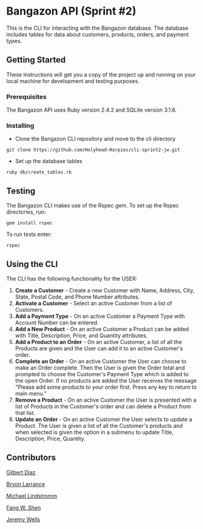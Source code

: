 # Bangazon API (Sprint #2)
This is the CLI for interacting with the Bangazon database. The database includes tables for data about customers, products, orders, and payment types.  

## Getting Started
These instructions will get you a copy of the project up and running on your local machine for development and testing purposes.

### Prerequisites
The Bangazon API uses Ruby version 2.4.2 and SQLite version 3.1.6.  

### Installing
* Clone the Bangazon CLI repository and move to the cli directory
```
git clone https://github.com/Holyhead-Harpies/cli-sprint2-jw.git
```
* Set up the database tables

```
ruby db/create_tables.rb
```

## Testing
The Bangazon CLI makes use of the Rspec gem. To set up the Rspec directories, run:
```
gem install rspec
```

To run tests enter:
```
rspec
```

## Using the CLI
The CLI has the following functionality for the USER:
 1. **Create a Customer**  -  Create a new Customer with Name, Address, City, State, Postal Code, and Phone Number attributes.
 2. **Activate a Customer**  -  Select an active Customer from a list of Customers.
 3. **Add a Payment Type**  -  On an active Customer a Payment Type with Account Number can be entered.
 4. **Add a New Product**  -  On an active Customer a Product can be added with Title, Description, Price, and Quantity 
 attributes.
 5. **Add a Product to an Order**  -  On an active Customer, a list of all the Products are given and the User can add it to 
 an active Customer's order. 
 6. **Complete an Order**  - On an active Customer the User can choose to make an Order complete. Then the User is given the 
 Order total and prompted to choose the Customer's Payment Type which is added to the open Order.  If no products are 
 added the User receives the message "Please add some products to your order first. Press any key to return to main menu."
 7. **Remove a Product**  -  On an active Customer the User is presented with a list of Products in the Customer's order and 
 can delete a Product from that list. 
 8. **Update an Order**  -  On an active Customer the User selects to update a Product.  The User is given a list of all the 
 Customer's products and when selected is given the option in a submenu to update Title, Description, Price, Quantity.


## Contributors

[Gilbert Diaz](https://github.com/diazgilberto)

[Bryon Larrance](https://github.com/beelarr)

[Michael Lindstromm](https://github.com/michaellindstromm)

[Fang W. Shen](https://github.com/fang-w-shen)

[Jeremy Wells](https://github.com/jsheridanwells)


